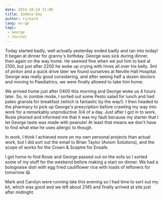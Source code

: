 ```yaml
---
date: 2014-10-24 21:00
title: Zombie Day
author: richard 
lang: en-gb
tags: 
 - George
 - Journal
---
```


Today started badly, well actually yesterday ended badly and ran into today!  It began at dinner for
granny's birthday.  George was sick during dinner, then again on the way home. He seemed fine when
we put him to bed at 2100, but just after 2200 he woke up crying with hives all over his belly. 3ml
of piriton and a quick drive later we found ourselves at Neville Hall Hospital. George was really
good considering, and after seeing half a dozen doctors and moving to Paediatrics, we were finally
allowed to take him home. 

We arrived home just after 0400 this morning and George woke us 4 hours later. So, in zombie mode, I
sorted out some Pesto salad for lunch and had paleo granola for breakfast (which is fantastic by the
way!). I then headed to the pharmacy to pick up George's prescription before crawling my way into
work for a remarkably unproductive 3/4 of a day. Just after I got in to work, Rosie phoned and
informed me that it was my fault because my starter that I let George taste was made with peanuts!
At least that means we don't have to find what else he uses allergic to though. 

In work, I think I achieved more on my own personal projects than actual work, but I did sort out
the email to Brian Taylor (Axiom Solutions), and the scope of works for the Crown & Sceptre for
Ensafe.

I got home to find Rosie and George passed out on the sofa so I sorted some of my stuff for the
weekend before making a start on dinner. We had a bolognaise dish with egg fried cauliflower rice
with loads of leftovers for tomorrow :smiley:. 

Mark and Carolyn were running late this evening so I had time to sort out my kit, which was good and
we left about 2145 and finally arrived at site just after midnight. 
